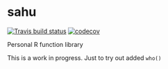 # sahu

[![Travis build status](https://travis-ci.org/sk-sahu/sahu.svg?branch=master)](https://travis-ci.org/sk-sahu/sahu)
[![codecov](https://codecov.io/gh/sk-sahu/sahu/branch/master/graph/badge.svg)](https://codecov.io/gh/sk-sahu/sahu)

Personal R function library

This is a work in progress. Just to try out added `who()`
